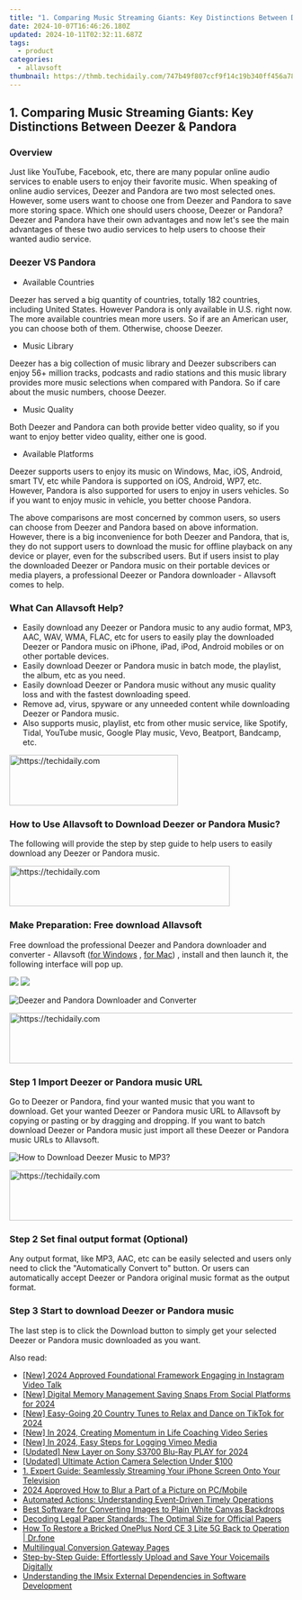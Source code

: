 ```yaml
---
title: "1. Comparing Music Streaming Giants: Key Distinctions Between Deezer & Pandora"
date: 2024-10-07T16:46:26.180Z
updated: 2024-10-11T02:32:11.687Z
tags:
  - product
categories:
  - allavsoft
thumbnail: https://thmb.techidaily.com/747b49f807ccf9f14c19b340ff456a78dd6771beaa7f3b2a1e86afcc1230369a.jpg
---
```


## 1. Comparing Music Streaming Giants: Key Distinctions Between Deezer & Pandora

### Overview

Just like YouTube, Facebook, etc, there are many popular online audio services to enable users to enjoy their favorite music. When speaking of online audio services, Deezer and Pandora are two most selected ones. However, some users want to choose one from Deezer and Pandora to save more storing space. Which one should users choose, Deezer or Pandora? Deezer and Pandora have their own advantages and now let's see the main advantages of these two audio services to help users to choose their wanted audio service.

### Deezer VS Pandora

* Available Countries

Deezer has served a big quantity of countries, totally 182 countries, including United States. However Pandora is only available in U.S. right now. The more available countries mean more users. So if are an American user, you can choose both of them. Otherwise, choose Deezer.

* Music Library

Deezer has a big collection of music library and Deezer subscribers can enjoy 56+ million tracks, podcasts and radio stations and this music library provides more music selections when compared with Pandora. So if care about the music numbers, choose Deezer.

* Music Quality

Both Deezer and Pandora can both provide better video quality, so if you want to enjoy better video quality, either one is good.

* Available Platforms

Deezer supports users to enjoy its music on Windows, Mac, iOS, Android, smart TV, etc while Pandora is supported on iOS, Android, WP7, etc. However, Pandora is also supported for users to enjoy in users vehicles. So if you want to enjoy music in vehicle, you better choose Pandora.

The above comparisons are most concerned by common users, so users can choose from Deezer and Pandora based on above information. However, there is a big inconvenience for both Deezer and Pandora, that is, they do not support users to download the music for offline playback on any device or player, even for the subscribed users. But if users insist to play the downloaded Deezer or Pandora music on their portable devices or media players, a professional Deezer or Pandora downloader - Allavsoft comes to help.

### What Can Allavsoft Help?

* Easily download any Deezer or Pandora music to any audio format, MP3, AAC, WAV, WMA, FLAC, etc for users to easily play the downloaded Deezer or Pandora music on iPhone, iPad, iPod, Android mobiles or on other portable devices.
* Easily download Deezer or Pandora music in batch mode, the playlist, the album, etc as you need.
* Easily download Deezer or Pandora music without any music quality loss and with the fastest downloading speed.
* Remove ad, virus, spyware or any unneeded content while downloading Deezer or Pandora music.
* Also supports music, playlist, etc from other music service, like Spotify, Tidal, YouTube music, Google Play music, Vevo, Beatport, Bandcamp, etc.

<!-- affiliate ads begin -->
<a href="https://laganoo.pxf.io/c/5597632/1657395/16446" target="_top" id="1657395">
  <img src="//a.impactradius-go.com/display-ad/16446-1657395" border="0" alt="https://techidaily.com" width="300" height="90"/>
</a>
<img height="0" width="0" src="https://laganoo.pxf.io/i/5597632/1657395/16446" style="position:absolute;visibility:hidden;" border="0" />
<!-- affiliate ads end -->

### How to Use Allavsoft to Download Deezer or Pandora Music?

The following will provide the step by step guide to help users to easily download any Deezer or Pandora music.

<!-- affiliate ads begin -->
<a href="https://aligracehair.sjv.io/c/5597632/2135359/19272" target="_top" id="2135359">
  <img src="//a.impactradius-go.com/display-ad/19272-2135359" border="0" alt="https://techidaily.com" width="392" height="72"/>
</a>
<img height="0" width="0" src="https://aligracehair.sjv.io/i/5597632/2135359/19272" style="position:absolute;visibility:hidden;" border="0" />
<!-- affiliate ads end -->

### Make Preparation: Free download Allavsoft

Free download the professional Deezer and Pandora downloader and converter - Allavsoft ([for Windows](https://tools.techidaily.com/allavsoft/products/) , [for Mac](https://tools.techidaily.com/allavsoft/products/)) , install and then launch it, the following interface will pop up.

[![](https://www.allavsoft.com/how-to/../images/how-to/free-download-win.jpg)](https://tools.techidaily.com/allavsoft/products/) [![](https://www.allavsoft.com/how-to/../images/how-to/free-download-mac.jpg)](https://tools.techidaily.com/allavsoft/products/)

![Deezer and Pandora Downloader and Converter](https://www.allavsoft.com/how-to/../images/allavsoft/screen-shot-600.jpg)

<!-- affiliate ads begin -->
<a href="https://appsumo.8odi.net/c/5597632/2002018/7443" target="_top" id="2002018">
  <img src="//a.impactradius-go.com/display-ad/7443-2002018" border="0" alt="https://techidaily.com" width="728" height="90"/>
</a>
<img height="0" width="0" src="https://appsumo.8odi.net/i/5597632/2002018/7443" style="position:absolute;visibility:hidden;" border="0" />
<!-- affiliate ads end -->

### Step 1 Import Deezer or Pandora music URL

Go to Deezer or Pandora, find your wanted music that you want to download. Get your wanted Deezer or Pandora music URL to Allavsoft by copying or pasting or by dragging and dropping. If you want to batch download Deezer or Pandora music just import all these Deezer or Pandora music URLs to Allavsoft.

![How to Download Deezer Music to MP3?](https://www.allavsoft.com/how-to/../images/how-to/download-rtmp-video/download-rtmp-video.jpg)

<!-- affiliate ads begin -->
<a href="https://unicoeye.pxf.io/c/5597632/2134498/18498" target="_top" id="2134498">
  <img src="//a.impactradius-go.com/display-ad/18498-2134498" border="0" alt="https://techidaily.com" width="720" height="90"/>
</a>
<img height="0" width="0" src="https://unicoeye.pxf.io/i/5597632/2134498/18498" style="position:absolute;visibility:hidden;" border="0" />
<!-- affiliate ads end -->

### Step 2 Set final output format (Optional)

Any output format, like MP3, AAC, etc can be easily selected and users only need to click the "Automatically Convert to" button. Or users can automatically accept Deezer or Pandora original music format as the output format.

### Step 3 Start to download Deezer or Pandora music

The last step is to click the Download button to simply get your selected Deezer or Pandora music downloaded as you want.

<ins class="adsbygoogle"
     style="display:block"
     data-ad-format="autorelaxed"
     data-ad-client="ca-pub-7571918770474297"
     data-ad-slot="1223367746"></ins>

<ins class="adsbygoogle"
     style="display:block"
     data-ad-client="ca-pub-7571918770474297"
     data-ad-slot="8358498916"
     data-ad-format="auto"
     data-full-width-responsive="true"></ins>

<span class="atpl-alsoreadstyle">Also read:</span>
<div><ul>
<li><a href="https://instagram-clips.techidaily.com/new-2024-approved-foundational-framework-engaging-in-instagram-video-talk/"><u>[New] 2024 Approved Foundational Framework Engaging in Instagram Video Talk</u></a></li>
<li><a href="https://snapchat-videos.techidaily.com/new-digital-memory-management-saving-snaps-from-social-platforms-for-2024/"><u>[New] Digital Memory Management Saving Snaps From Social Platforms for 2024</u></a></li>
<li><a href="https://tiktok-video-files.techidaily.com/new-easy-going-20-country-tunes-to-relax-and-dance-on-tiktok-for-2024/"><u>[New] Easy-Going 20 Country Tunes to Relax and Dance on TikTok for 2024</u></a></li>
<li><a href="https://youtube-sure.techidaily.com/n-2024-creating-momentum-in-life-coaching-video-series/"><u>[New] In 2024, Creating Momentum in Life Coaching Video Series</u></a></li>
<li><a href="https://screen-sharing-recording.techidaily.com/new-in-2024-easy-steps-for-logging-vimeo-media/"><u>[New] In 2024, Easy Steps for Logging Vimeo Media</u></a></li>
<li><a href="https://fox-http.techidaily.com/updated-new-layer-on-sony-s3700-blu-ray-play-for-2024/"><u>[Updated] New Layer on Sony S3700 Blu-Ray PLAY for 2024</u></a></li>
<li><a href="https://article-tips.techidaily.com/updated-ultimate-action-camera-selection-under-100/"><u>[Updated] Ultimate Action Camera Selection Under $100</u></a></li>
<li><a href="https://fox-tips.techidaily.com/1-expert-guide-seamlessly-streaming-your-iphone-screen-onto-your-television/"><u>1. Expert Guide: Seamlessly Streaming Your iPhone Screen Onto Your Television</u></a></li>
<li><a href="https://some-techniques.techidaily.com/2024-approved-how-to-blur-a-part-of-a-picture-on-pcmobile/"><u>2024 Approved How to Blur a Part of a Picture on PC/Mobile</u></a></li>
<li><a href="https://fox-tips.techidaily.com/automated-actions-understanding-event-driven-timely-operations/"><u>Automated Actions: Understanding Event-Driven Timely Operations</u></a></li>
<li><a href="https://fox-tips.techidaily.com/best-software-for-converting-images-to-plain-white-canvas-backdrops/"><u>Best Software for Converting Images to Plain White Canvas Backdrops</u></a></li>
<li><a href="https://fox-tips.techidaily.com/decoding-legal-paper-standards-the-optimal-size-for-official-papers/"><u>Decoding Legal Paper Standards: The Optimal Size for Official Papers</u></a></li>
<li><a href="https://howto.techidaily.com/how-to-restore-a-bricked-oneplus-nord-ce-3-lite-5g-back-to-operation-drfone-by-drfone-fix-android-problems-fix-android-problems/"><u>How To Restore a Bricked OnePlus Nord CE 3 Lite 5G Back to Operation | Dr.fone</u></a></li>
<li><a href="https://fox-tips.techidaily.com/multilingual-conversion-gateway-pages/"><u>Multilingual Conversion Gateway Pages</u></a></li>
<li><a href="https://fox-tips.techidaily.com/step-by-step-guide-effortlessly-upload-and-save-your-voicemails-digitally/"><u>Step-by-Step Guide: Effortlessly Upload and Save Your Voicemails Digitally</u></a></li>
<li><a href="https://fox-tips.techidaily.com/understanding-the-imsix-external-dependencies-in-software-development/"><u>Understanding the IMsix External Dependencies in Software Development</u></a></li>
</ul></div>

